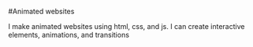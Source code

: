 #Animated websites

I make animated websites using html, css, and js. I can create interactive elements, animations, and transitions
